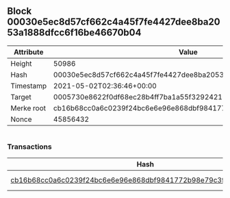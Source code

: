 ## Block 00030e5ec8d57cf662c4a45f7fe4427dee8ba2053a1888dfcc6f16be46670b04

Attribute | Value
--- | ---
Height | 50986
Hash | 00030e5ec8d57cf662c4a45f7fe4427dee8ba2053a1888dfcc6f16be46670b04
Timestamp | 2021-05-02T02:36:46+00:00
Target | 0005730e8622f0df68ec28b4ff7ba1a55f32924210011fd7bf11b91482ad778c
Merke root | cb16b68cc0a6c0239f24bc6e6e96e868dbf9841772b98e79c3fd4e6e5b58157b
Nonce | 45856432

```

```

### Transactions

Hash | Amount
--- | ---
[cb16b68cc0a6c0239f24bc6e6e96e868dbf9841772b98e79c3fd4e6e5b58157b](cb16b68cc0a6c0239f24bc6e6e96e868dbf9841772b98e79c3fd4e6e5b58157b.md) | 10.00000000 SKEPTI 
